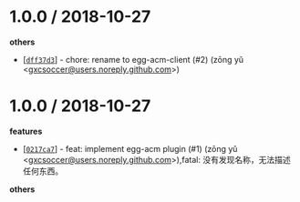 
1.0.0 / 2018-10-27
==================

**others**
  * [[`dff37d3`](http://github.com/eggjs/egg-acm/commit/dff37d3df75c14b1a5e0a871ca879112e4845e1d)] - chore: rename to egg-acm-client (#2) (zōng yǔ <<gxcsoccer@users.noreply.github.com>>)

1.0.0 / 2018-10-27
==================

**features**
  * [[`0217ca7`](http://github.com/eggjs/egg-acm/commit/0217ca7214cd2122c72f47cd5d7cd76542a7e40a)] - feat: implement egg-acm plugin (#1) (zōng yǔ <<gxcsoccer@users.noreply.github.com>>),fatal: 没有发现名称，无法描述任何东西。

**others**

